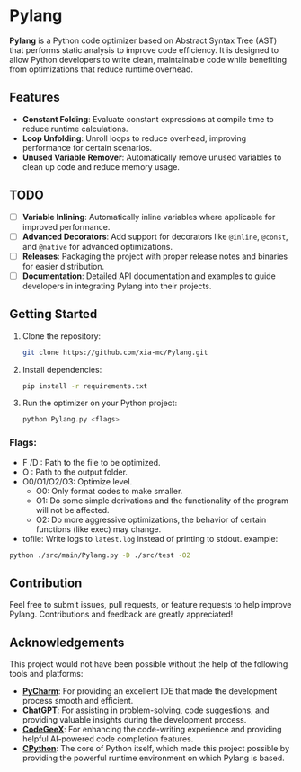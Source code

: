 # Pylang

**Pylang** is a Python code optimizer based on Abstract Syntax Tree (AST) that performs static analysis to improve code efficiency. It is designed to allow Python developers to write clean, maintainable code while benefiting from optimizations that reduce runtime overhead.

## Features
- **Constant Folding**: Evaluate constant expressions at compile time to reduce runtime calculations.
- **Loop Unfolding**: Unroll loops to reduce overhead, improving performance for certain scenarios.
- **Unused Variable Remover**: Automatically remove unused variables to clean up code and reduce memory usage.

## TODO
- [ ] **Variable Inlining**: Automatically inline variables where applicable for improved performance.
- [ ] **Advanced Decorators**: Add support for decorators like `@inline`, `@const`, and `@native` for advanced optimizations.
- [ ] **Releases**: Packaging the project with proper release notes and binaries for easier distribution.
- [ ] **Documentation**: Detailed API documentation and examples to guide developers in integrating Pylang into their projects.

## Getting Started
1. Clone the repository:
    ```bash
    git clone https://github.com/xia-mc/Pylang.git
    ```
2. Install dependencies:
    ```bash
    pip install -r requirements.txt
    ```
3. Run the optimizer on your Python project:
    ```bash
    python Pylang.py <flags>
    ```
### Flags:
- F <filepath>/D <dirpath>: Path to the file to be optimized.
- O <dirpath>: Path to the output folder.
- O0/O1/O2/O3: Optimize level.
    - O0: Only format codes to make smaller.
    - O1: Do some simple derivations and the functionality of the program will not be affected.
    - O2: Do more aggressive optimizations, the behavior of certain functions (like exec) may change.
- tofile: Write logs to `latest.log` instead of printing to stdout.
example:
```bash
python ./src/main/Pylang.py -D ./src/test -O2
```

## Contribution

Feel free to submit issues, pull requests, or feature requests to help improve Pylang. Contributions and feedback are greatly appreciated!

## Acknowledgements

This project would not have been possible without the help of the following tools and platforms:

- **[PyCharm](https://www.jetbrains.com/pycharm/)**: For providing an excellent IDE that made the development process smooth and efficient.
- **[ChatGPT](https://openai.com/chatgpt/)**: For assisting in problem-solving, code suggestions, and providing valuable insights during the development process.
- **[CodeGeeX](https://www.codegeex.cn/)**: For enhancing the code-writing experience and providing helpful AI-powered code completion features.
- **[CPython](https://github.com/python/cpython)**: The core of Python itself, which made this project possible by providing the powerful runtime environment on which Pylang is based.
